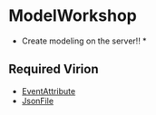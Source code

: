 # ModelWorkshop

* Create modeling on the server!! *

## Required Virion
- [EventAttribute](https://github.com/sky-min/EventAttribute)
- [JsonFile](https://github.com/sky-min/JsonFile)
